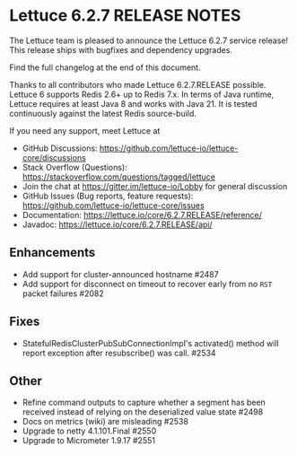 Lettuce 6.2.7 RELEASE NOTES
==============================

The Lettuce team is pleased to announce the Lettuce 6.2.7 service release!
This release ships with bugfixes and dependency upgrades.

Find the full changelog at the end of this document.

Thanks to all contributors who made Lettuce 6.2.7.RELEASE possible. Lettuce 6 supports
Redis 2.6+ up to Redis 7.x. In terms of Java runtime, Lettuce requires at least Java 8 and
works with Java 21. It is tested continuously against the latest Redis source-build.

If you need any support, meet Lettuce at

* GitHub Discussions: https://github.com/lettuce-io/lettuce-core/discussions
* Stack Overflow (Questions): https://stackoverflow.com/questions/tagged/lettuce
* Join the chat at https://gitter.im/lettuce-io/Lobby for general discussion
* GitHub Issues (Bug reports, feature
  requests): https://github.com/lettuce-io/lettuce-core/issues
* Documentation: https://lettuce.io/core/6.2.7.RELEASE/reference/
* Javadoc: https://lettuce.io/core/6.2.7.RELEASE/api/

Enhancements
------------

* Add support for cluster-announced hostname #2487
* Add support for disconnect on timeout to recover early from no `RST` packet failures
  #2082

Fixes
-----

* StatefulRedisClusterPubSubConnectionImpl's activated() method will report exception
  after resubscribe() was call. #2534

Other
-----

* Refine command outputs to capture whether a segment has been received instead of relying
  on the deserialized value state #2498
* Docs on metrics (wiki) are misleading #2538
* Upgrade to netty 4.1.101.Final #2550
* Upgrade to Micrometer 1.9.17 #2551
